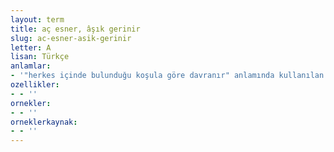 ```yaml
---
layout: term
title: aç esner, âşık gerinir
slug: ac-esner-asik-gerinir
letter: A
lisan: Türkçe
anlamlar:
- '"herkes içinde bulunduğu koşula göre davranır" anlamında kullanılan bir söz'
ozellikler:
- - ''
ornekler:
- - ''
orneklerkaynak:
- - ''
---
```

